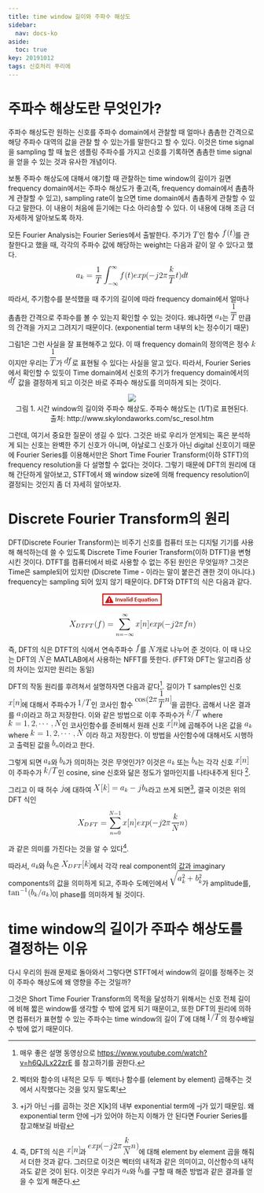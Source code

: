 ```yaml
---
title: time window 길이와 주파수 해상도
sidebar:
  nav: docs-ko
aside:
  toc: true
key: 20191012
tags: 신호처리 푸리에
---
```


# 주파수 해상도란 무엇인가?

주파수 해상도란 원하는 신호를 주파수 domain에서 관찰할 때 얼마나 촘촘한 간격으로 해당 주파수 대역의 값을 관찰 할 수 있는가를 말한다고 할 수 있다. 이것은 time signal을 sampling 할 때 높은 샘플링 주파수를 가지고 신호를 기록하면 촘촘한 time signal을 얻을 수 있는 것과 유사한 개념이다.

보통 주파수 해상도에 대해서 얘기할 때 관찰하는 time window의 길이가 길면 frequency domain에서는 주파수 해상도가 좋고(즉, frequency domain에서 촘촘하게 관찰할 수 있고), sampling rate이 높으면 time domain에서 촘촘하게 관찰할 수 있다고 말한다. 이 내용이 처음에 듣기에는 다소 아리송할 수 있다. 이 내용에 대해 조금 더 자세하게 알아보도록 하자. 

모든 Fourier Analysis는 Fourier Series에서 출발한다. 주기가 <img src = "https://raw.githubusercontent.com/angeloyeo/angeloyeo.github.io/master/equations/2019-10-12-Frequency_Resolution/eq1.png">인 함수 <img src = "https://raw.githubusercontent.com/angeloyeo/angeloyeo.github.io/master/equations/2019-10-12-Frequency_Resolution/eq2.png">를 관찰한다고 했을 때, 각각의 주파수 값에 해당하는 weight는 다음과 같이 알 수 있다고 했다. 

<p align = "center"> <img src = "https://raw.githubusercontent.com/angeloyeo/angeloyeo.github.io/master/equations/2019-10-12-Frequency_Resolution/eq3.png"> </p>

따라서, 주기함수를 분석했을 때 주기의 길이에 따라 frequency domain에서 얼마나 촘촘한 간격으로 주파수를 볼 수 있는지 확인할 수 있는 것이다. 왜냐하면 <img src = "https://raw.githubusercontent.com/angeloyeo/angeloyeo.github.io/master/equations/2019-10-12-Frequency_Resolution/eq4.png">는 <img src = "https://raw.githubusercontent.com/angeloyeo/angeloyeo.github.io/master/equations/2019-10-12-Frequency_Resolution/eq5.png"> 만큼의 간격을 가지고 그려지기 때문이다. (exponential term 내부의 k는 정수이기 때문)

그림1은 그런 사실을 잘 표현해주고 있다. 이 때 frequency domain의 정의역은 정수 <img src = "https://raw.githubusercontent.com/angeloyeo/angeloyeo.github.io/master/equations/2019-10-12-Frequency_Resolution/eq6.png">이지만 우리는 <img src = "https://raw.githubusercontent.com/angeloyeo/angeloyeo.github.io/master/equations/2019-10-12-Frequency_Resolution/eq7.png">가 <img src = "https://raw.githubusercontent.com/angeloyeo/angeloyeo.github.io/master/equations/2019-10-12-Frequency_Resolution/eq8.png">로 표현될 수 있다는 사실을 알고 있다. 따라서, Fourier Series에서 확인할 수 있듯이 Time domain에서 신호의 주기가 frequency domain에서의 <img src = "https://raw.githubusercontent.com/angeloyeo/angeloyeo.github.io/master/equations/2019-10-12-Frequency_Resolution/eq9.png"> 값을 결정하게 되고 이것은 바로 주파수 해상도를 의미하게 되는 것이다.

<p align = "CENTER">
  <img src = "http://www.skylondaworks.com/sc_resl1.gif">
  <br>
  그림 1. 시간 window의 길이와 주파수 해상도. 주파수 해상도는 (1/T)로 표현된다.
  <br> 출처: http://www.skylondaworks.com/sc_resol.htm
</p>

그런데, 여기서 중요한 질문이 생길 수 있다. 그것은 바로 우리가 얻게되는 혹은 분석하게 되는 신호는 완벽한 주기 신호가 아니며, 아날로그 신호가 아닌 digital 신호이기 때문에 Fourier Series를 이용해서만은 Short Time Fourier Transform(이하 STFT)의 frequency resolution을 다 설명할 수 없다는 것이다. 그렇기 때문에 DFT의 원리에 대해 간단하게 알아보고, STFT에서 왜 window size에 의해 frequency resolution이 결정되는 것인지 좀 더 자세히 알아보자.

# Discrete Fourier Transform의 원리

DFT(Discrete Fourier Transform)는 비주기 신호를 컴퓨터 또는 디지털 기기를 사용해 해석하는데 쓸 수 있도록 Discrete Time Fourier Transform(이하 DTFT)을 변형시킨 것이다. DTFT를 컴퓨터에서 바로 사용할 수 없는 주된 원인은 무엇일까? 그것은 Time은 sample되어 있지만 (Discrete Time - 이라는 말이 붙은건 괜한 것이 아니다.) frequency는 sampling 되어 있지 않기 때문이다. DFT와 DTFT의 식은 다음과 같다.

<p align = "center"> <img src = "https://raw.githubusercontent.com/angeloyeo/angeloyeo.github.io/master/equations/2019-10-12-Frequency_Resolution/eq10.png"> </p>

<p align = "center"> <img src = "https://raw.githubusercontent.com/angeloyeo/angeloyeo.github.io/master/equations/2019-10-12-Frequency_Resolution/eq11.png"> </p>

즉, DFT의 식은 DTFT의 식에서 연속주파수 <img src = "https://raw.githubusercontent.com/angeloyeo/angeloyeo.github.io/master/equations/2019-10-12-Frequency_Resolution/eq12.png">를 <img src = "https://raw.githubusercontent.com/angeloyeo/angeloyeo.github.io/master/equations/2019-10-12-Frequency_Resolution/eq13.png">개로 나누어 준 것이다. 이 때 나오는 DFT의 <img src = "https://raw.githubusercontent.com/angeloyeo/angeloyeo.github.io/master/equations/2019-10-12-Frequency_Resolution/eq14.png">은 MATLAB에서 사용하는 NFFT를 뜻한다. (FFT와 DFT는 알고리즘 상의 차이는 있지만 원리는 동일) 

DFT의 작동 원리를 후려쳐서 설명하자면 다음과 같다[^1]. 길이가 T samples인 신호 <img src = "https://raw.githubusercontent.com/angeloyeo/angeloyeo.github.io/master/equations/2019-10-12-Frequency_Resolution/eq15.png">에 대해서 주파수가 <img src = "https://raw.githubusercontent.com/angeloyeo/angeloyeo.github.io/master/equations/2019-10-12-Frequency_Resolution/eq16.png">인 코사인 함수 <img src = "https://raw.githubusercontent.com/angeloyeo/angeloyeo.github.io/master/equations/2019-10-12-Frequency_Resolution/eq17.png">을 곱한다. 곱해서 나온 결과를 <img src = "https://raw.githubusercontent.com/angeloyeo/angeloyeo.github.io/master/equations/2019-10-12-Frequency_Resolution/eq18.png">이라고 하고 저장한다. 이와 같은 방법으로 이후 주파수가 <img src = "https://raw.githubusercontent.com/angeloyeo/angeloyeo.github.io/master/equations/2019-10-12-Frequency_Resolution/eq19.png"> where <img src = "https://raw.githubusercontent.com/angeloyeo/angeloyeo.github.io/master/equations/2019-10-12-Frequency_Resolution/eq20.png">인 코사인함수를 준비해서 원래 신호 <img src = "https://raw.githubusercontent.com/angeloyeo/angeloyeo.github.io/master/equations/2019-10-12-Frequency_Resolution/eq21.png">에 곱해주어 나온 값을 <img src = "https://raw.githubusercontent.com/angeloyeo/angeloyeo.github.io/master/equations/2019-10-12-Frequency_Resolution/eq22.png"> where <img src = "https://raw.githubusercontent.com/angeloyeo/angeloyeo.github.io/master/equations/2019-10-12-Frequency_Resolution/eq23.png"> 이라 하고 저장한다. 이 방법을 사인함수에 대해서도 시행하고 출력된 값을 <img src = "https://raw.githubusercontent.com/angeloyeo/angeloyeo.github.io/master/equations/2019-10-12-Frequency_Resolution/eq24.png">이라고 한다. 

[^1]: 매우 좋은 설명 동영상으로 https://www.youtube.com/watch?v=h6QJLx22zrE 를 참고하기를 권한다.

그렇게 되면 <img src = "https://raw.githubusercontent.com/angeloyeo/angeloyeo.github.io/master/equations/2019-10-12-Frequency_Resolution/eq25.png">와 <img src = "https://raw.githubusercontent.com/angeloyeo/angeloyeo.github.io/master/equations/2019-10-12-Frequency_Resolution/eq26.png">가 의미하는 것은 무엇인가? 이것은 <img src = "https://raw.githubusercontent.com/angeloyeo/angeloyeo.github.io/master/equations/2019-10-12-Frequency_Resolution/eq27.png"> 또는 <img src = "https://raw.githubusercontent.com/angeloyeo/angeloyeo.github.io/master/equations/2019-10-12-Frequency_Resolution/eq28.png">는 각각 신호 <img src = "https://raw.githubusercontent.com/angeloyeo/angeloyeo.github.io/master/equations/2019-10-12-Frequency_Resolution/eq29.png"> 이 주파수가 <img src = "https://raw.githubusercontent.com/angeloyeo/angeloyeo.github.io/master/equations/2019-10-12-Frequency_Resolution/eq30.png">인 cosine, sine 신호와 닮은 정도가 얼마인지를 나타내주게 된다 [^2]. 

[^2]:  벡터와 함수의 내적은 모두 두 벡터나 함수를 (element by element) 곱해주는 것에서 시작했다는 것을 잊지 말도록! 

그리고 이 때 허수 <img src = "https://raw.githubusercontent.com/angeloyeo/angeloyeo.github.io/master/equations/2019-10-12-Frequency_Resolution/eq31.png">에 대하여 <img src = "https://raw.githubusercontent.com/angeloyeo/angeloyeo.github.io/master/equations/2019-10-12-Frequency_Resolution/eq32.png">라고 쓰게 되면[^3], 결국 이것은 위의 DFT 식인 

[^3]: +j가 아닌 –j를 곱하는 것은 X[k]의 내부 exponential term에 –j가 있기 때문임. 왜 exponential term 안에 –j가 있어야 하는지 이해가 안 된다면 Fourier Series를 참고해보길 바람

<p align = "center"> <img src = "https://raw.githubusercontent.com/angeloyeo/angeloyeo.github.io/master/equations/2019-10-12-Frequency_Resolution/eq33.png"> </p>

과 같은 의미를 가진다는 것을 알 수 있다[^4].

[^4]: 즉, DFT의 식은 <img src = "https://raw.githubusercontent.com/angeloyeo/angeloyeo.github.io/master/equations/2019-10-12-Frequency_Resolution/eq34.png">과 <img src = "https://raw.githubusercontent.com/angeloyeo/angeloyeo.github.io/master/equations/2019-10-12-Frequency_Resolution/eq35.png">에 대해 element by element 곱을 해줘서 더한 것과 같다. 그러므로 이것은 벡터의 내적과 같은 의미이고, 이산함수의 내적과도 같은 것이 된다. 이것은 우리가 <img src = "https://raw.githubusercontent.com/angeloyeo/angeloyeo.github.io/master/equations/2019-10-12-Frequency_Resolution/eq36.png">와 <img src = "https://raw.githubusercontent.com/angeloyeo/angeloyeo.github.io/master/equations/2019-10-12-Frequency_Resolution/eq37.png">를 구할 때 해준 방법과 같은 결과를 얻을 수 있게 해준다.

따라서, <img src = "https://raw.githubusercontent.com/angeloyeo/angeloyeo.github.io/master/equations/2019-10-12-Frequency_Resolution/eq38.png">와 <img src = "https://raw.githubusercontent.com/angeloyeo/angeloyeo.github.io/master/equations/2019-10-12-Frequency_Resolution/eq39.png">은 <img src = "https://raw.githubusercontent.com/angeloyeo/angeloyeo.github.io/master/equations/2019-10-12-Frequency_Resolution/eq40.png">에서 각각 real component의 값과 imaginary components의 값을 의미하게 되고, 주파수 도메인에서 <img src = "https://raw.githubusercontent.com/angeloyeo/angeloyeo.github.io/master/equations/2019-10-12-Frequency_Resolution/eq41.png">가 amplitude를,  <img src = "https://raw.githubusercontent.com/angeloyeo/angeloyeo.github.io/master/equations/2019-10-12-Frequency_Resolution/eq42.png">이 phase를 의미하게 될 것이다. 

# time window의 길이가 주파수 해상도를 결정하는 이유

다시 우리의 원래 문제로 돌아와서 그렇다면 STFT에서 window의 길이를 정해주는 것이 주파수 해상도에 왜 영향을 주는 것일까? 

그것은 Short Time Fourier Transform의 목적을 달성하기 위해서는 신호 전체 길이에 비해 짧은 window를 생각할 수 밖에 없게 되기 때문이고, 또한 DFT의 원리에 의하면 컴퓨터가 표현할 수 있는 주파수는 time window의 길이 <img src = "https://raw.githubusercontent.com/angeloyeo/angeloyeo.github.io/master/equations/2019-10-12-Frequency_Resolution/eq43.png">에 대해 <img src = "https://raw.githubusercontent.com/angeloyeo/angeloyeo.github.io/master/equations/2019-10-12-Frequency_Resolution/eq44.png">의 정수배일 수 밖에 없기 때문이다. 